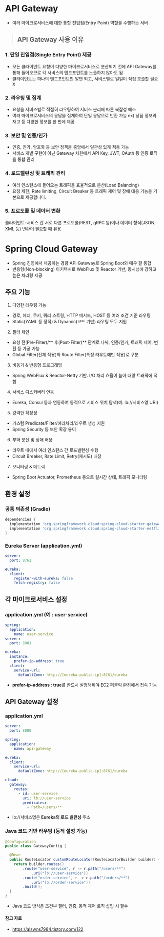 
# API Gateway
- 여러 마이크로서비스에 대한 통합 진입점(Entry Point) 역할을 수행하는 서버

> ## API Gateway 사용 이유
### 1. 단일 진입점(Single Entry Point) 제공
- 모든 클라이언트 요청이 다양한 마이크로서비스로 분산되기 전에 API Gateway를 통해 들어오므로 각 서비스의 엔드포인트를 노출하지 않아도 됨
- 클라이언트는 하나의 엔드포인트만 알면 되고, 서비스별로 일일이 직접 호출할 필요 X
### 2. 라우팅 및 집계
- 요청을 서비스별로 적절히 라우팅하여 서비스 분리에 따른 복잡성 해소
- 여러 마이크로서비스의 응답을 집계하여 단일 응답으로 반환 가능
	ex) 상품 정보와 재고 등 다양한 정보를 한 번에 제공
### 3. 보안 및 인증/인가
- 인증, 인가, 암호화 등 보안 정책을 중앙에서 일관성 있게 적용 가능
- 서비스 개별 구현이 아닌 Gateway 차원에서 API Key, JWT, OAuth 등 인증 로직을 통합 관리
### 4. 로드밸런싱 및 트래픽 관리
- 여러 인스턴스에 들어오는 트래픽을 효율적으로 분산(Load Balancing)
- 요청 제한, Rate limiting, Circuit Breaker 등 트래픽 제어 및 장애 대응 기능을 기본으로 제공합니다.
### 5. 프로토콜 및 데이터 변환
클라이언트-서비스 간 서로 다른 프로토콜(REST, gRPC 등)이나 데이터 형식(JSON, XML 등) 변환이 필요할 때 유용


# Spring Cloud Gateway

- Spring 진영에서 제공하는 경량 API Gateway로 Spring Boot와 매우 잘 통합
- 반응형(Non-blocking) 아키텍처로 WebFlux 및 Reactor 기반, 동시성에 강하고 높은 처리량 제공

## 주요 기능

1. 다양한 라우팅 기능
- 경로, 헤더, 쿠키, 쿼리 스트링, HTTP 메서드, HOST 등 여러 조건 기준 라우팅
- Static(YAML 등 정적) & Dynamic(코드 기반) 라우팅 모두 지원

2. 필터 체인

- 요청 전(Pre-Filter)/** 후(Post-Filter)** 단계로 나눠, 인증/인가, 트래픽 제어, 변환 등 가공 가능
- Global Filter(전체 적용)와 Route Filter(특정 라우트에만 적용)로 구분

3. 비동기 & 반응형 프로그래밍

- Spring WebFlux & Reactor-Netty 기반. I/O 처리 효율이 높아 대량 트래픽에 적합

4. 서비스 디스커버리 연동

- Eureka, Consul 등과 연동하여 동적으로 서비스 위치 탐색(예: lb://서비스명 URI)

5. 강력한 확장성

- 커스텀 Predicate/Filter/에러처리/라우트 생성 지원
- Spring Security 등 보안 확장 용이

6. 부하 분산 및 장애 허용

- 라우트 내에서 여러 인스턴스 간 로드밸런싱 수행
- Circuit Breaker, Rate Limit, Retry(재시도) 내장

7. 모니터링 & 메트릭

- Spring Boot Actuator, Prometheus 등으로 실시간 상태, 트래픽 모니터링

 

## 환경 설정

### 공통 의존성 (Gradle)
```groovy
dependencies {
  implementation 'org.springframework.cloud:spring-cloud-starter-gateway'
  implementation 'org.springframework.cloud:spring-cloud-starter-netflix-eureka-client'
}

```

### Eureka Server (application.yml)
```yaml
server:
  port: 8761

eureka:
  client:
    register-with-eureka: false
    fetch-registry: false

```

## 각 마이크로서비스 설정

### application.yml (예 : user-service)

```yaml
spring:
  application:
    name: user-service
server:
  port: 8081

eureka:
  instance:
    prefer-ip-address: true
  client:
    service-url:
      defaultZone: http://[eureka-public-ip]:8761/eureka

```
- **prefer-ip-address : true**를 반드시 설정해줘야 EC2 퍼블릭 환경에서 접속 가능

## API Gateway 설정
### application.yml
```yaml
server:
  port: 8000

spring:
  application:
    name: api-gateway

eureka:
  client:
    service-url:
      defaultZone: http://[eureka-public-ip]:8761/eureka

cloud:
  gateway:
    routes:
      - id: user-service
        uri: lb://user-service
        predicates:
          - Path=/users/**

```
- lb://서비스명은 **Eureka의 로드 밸런싱** 주소

### Java 코드 기반 라우팅 (동적 설정 가능)

```java
@Configuration
public class GatewayConfig {

  @Bean
  public RouteLocator customRouteLocator(RouteLocatorBuilder builder) {
    return builder.routes()
        .route("user-service", r -> r.path("/users/**")
            .uri("lb://user-service"))
        .route("order-service", r -> r.path("/orders/**")
            .uri("lb://order-service"))
        .build();
  }
}

```

- Java 코드 방식은 조건부 필터, 인증, 동적 제어 로직 삽입 시 필수


#### 참고 자료
- https://alswns7984.tistory.com/122
